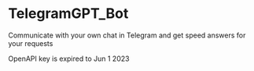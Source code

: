 # TelegramGPT_Bot

Communicate with your own chat in Telegram and get speed answers for your requests

OpenAPI key is expired to Jun 1 2023
